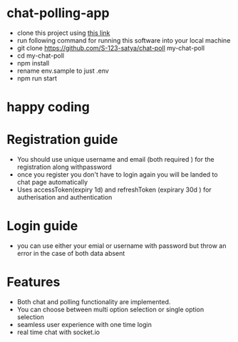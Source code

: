 # chat-polling-app
- clone this project using [this link](https://github.com/S-123-satya/chat-poll)
- run following command for running this software into your local machine
- git clone https://github.com/S-123-satya/chat-poll my-chat-poll
- cd my-chat-poll
- npm install
- rename env.sample to just .env
- npm run start

# happy coding

# Registration guide
- You should use unique username and email (both required ) for the registration along withpassword
- once you register you don't have to login again you will be landed to chat page automatically
- Uses accessToken(expiry 1d) and refreshToken (expirary 30d ) for autherisation and authentication

# Login guide 
- you can use either your emial or username with password but throw an error in the case of both data  absent

# Features
- Both chat and polling functionality are implemented.
- You can choose between multi option selection or single option selection
- seamless user experience with one time login 
- real time chat with socket.io
